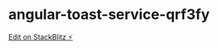 # angular-toast-service-qrf3fy

[Edit on StackBlitz ⚡️](https://stackblitz.com/edit/angular-toast-service-qrf3fy)